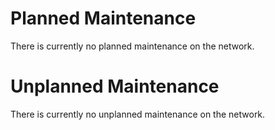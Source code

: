 # Planned Maintenance
There is currently no planned maintenance on the network.

# Unplanned Maintenance
There is currently no unplanned maintenance on the network.
